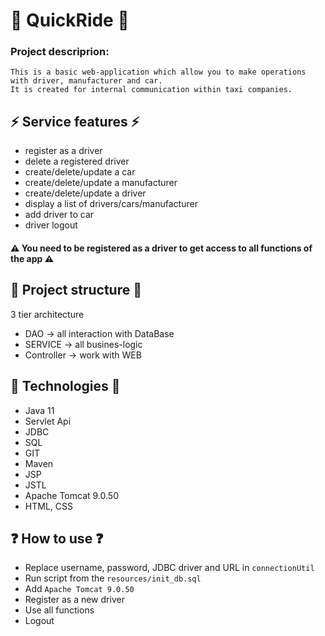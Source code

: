 # :oncoming_taxi: QuickRide :oncoming_taxi:
### Project descriprion:
``` text
This is a basic web-application which allow you to make operations with driver, manufacturer and car.
It is created for internal communication within taxi companies.
```
## :zap: Service features :zap:
- register as a driver
- delete a registered driver
- create/delete/update a car
- create/delete/update a manufacturer
- create/delete/update a driver
- display a list of drivers/cars/manufacturer
- add driver to car
- driver logout

#### ⚠️ You need to be registered as a driver to get access to all functions of the app ⚠️

## :triangular_ruler: Project structure :triangular_ruler:
3 tier architecture 
- DAO -> all interaction with DataBase
- SERVICE -> all busines-logic
- Controller -> work with WEB

## :wrench: Technologies :wrench:
- Java 11 
- Servlet Api
- JDBC
- SQL
- GIT
- Maven
- JSP
- JSTL
- Apache Tomcat 9.0.50
- HTML, CSS

## :question: How to use :question:
- Replace username, password, JDBC driver and URL in `connectionUtil`
- Run script from the `resources/init_db.sql`
- Add `Apache Tomcat 9.0.50`
- Register as a new driver
- Use all functions
- Logout
